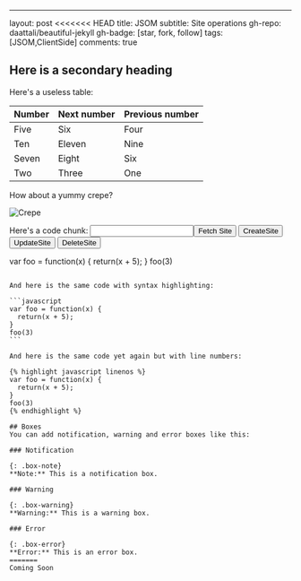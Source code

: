 ---
layout: post
<<<<<<< HEAD
title: JSOM
subtitle: Site operations
gh-repo: daattali/beautiful-jekyll
gh-badge: [star, fork, follow]
tags: [JSOM,ClientSide]
comments: true




## Here is a secondary heading

Here's a useless table:

| Number | Next number | Previous number |
| :------ |:--- | :--- |
| Five | Six | Four |
| Ten | Eleven | Nine |
| Seven | Eight | Six |
| Two | Three | One |


How about a yummy crepe?

![Crepe](http://s3-media3.fl.yelpcdn.com/bphoto/cQ1Yoa75m2yUFFbY2xwuqw/348s.jpg)

Here's a code chunk:
<input title="siteName" id="siteName" type="text"/><input id="fetchSite" onclick="GetSiteInfo()" type="button" value="Fetch Site"/>
<input id="createSite" onclick="CreateSite()" type="button" value="CreateSite"/>
<input id="UpdateSite" onclick="Update()" type="button" value="UpdateSite"/>
<input id="DeleteSite" onclick="Delete()" type="button" value="DeleteSite"/> ​ 
<div id="displaydata">
</div>
<script src="https://ajax.googleapis.com/ajax/libs/jquery/3.3.1/jquery.min.js"></script><script type="text/javascript">
    var ctx;
var website;
var website1;
var displayData;
var webCollection ;
var webCollection1 ;
//Delete

function Delete()
 {
     ctx = new SP.ClientContext.get_current();

    website1=ctx.get_web() ;
 
 

  webCollection1 = website1.getSubwebsForCurrentUser(null);


ctx.load(webCollection1);

 
 ctx.executeQueryAsync(SuccessDelete,FailureDelete)

     
 }
 function SuccessDelete()
 {

  

var webEnumerator = webCollection1 .getEnumerator();
   while (webEnumerator.moveNext())
 {
var current= webEnumerator.get_current()
          
           displayData = current.get_title() ;
    if (displayData ==$("input[title^='siteName']").val())
 {
     
   current.deleteObject();
alert("deleted");
   }

}

 ctx.executeQueryAsync(SuccessDeleteConfirm,FailureDeleteConfirm)
    }
    
    function SuccessDeleteConfirm()
    {
    alert("deleted");
    }
     function FailureDeleteConfirm()
     {
     
     alert("deleted failed");
     }
    function FailureDelete(sender, args)
 {
     alert("Error" + args.get_message());

   }

//Update
function Update()
 {
     ctx = new SP.ClientContext.get_current();

    website1=ctx.get_web() ;
 
 

  webCollection1 = website1.getSubwebsForCurrentUser(null);


ctx.load(webCollection1);

 
 ctx.executeQueryAsync(SuccessUpdate,FailureUpdate)

     
 }
 function SuccessUpdate()
 {
     alert("updated");
  
 var count=webCollection1.get_count();
var webEnumerator = webCollection1 .getEnumerator();
   while (webEnumerator.moveNext())
 {
var current= webEnumerator.get_current()
          
           displayData = current.get_title() ;
    if (displayData ==$("input[title^='siteName']").val())
 {
     current.set_title("Update");
   current.update();

   }

}

 ctx.executeQueryAsync(Success,Failure)
    }
    
    function Success()
    {
    alert("updated");
    }
     function Failure()
     {
     
     alert("fail");
     }
    function FailureUpdate(sender, args)
 {
     alert("Error" + args.get_message());

   }


  function GetSiteInfo()
{
      ctx = new SP.ClientContext.get_current();

    website=ctx.get_web();
    //ctx.loadQuery(website);
    //ctx.load(website, 'Title', 'Created');
    webCollection = website.getSubwebsForCurrentUser(null);
    ctx.load(webCollection);
    
    
    ctx.executeQueryAsync(SuccessSite,FailureSite)
    
    }
    function SuccessSite()
    
{$('#displaydata').empty();
    var webEnumerator = webCollection .getEnumerator();
    while (webEnumerator.moveNext()){
var current= webEnumerator.get_current()
    
    displayData = current.get_title() ;
$('#displaydata').append(displayData + "<br />"+"</n>");
}
alert("DisplayData" + displayData);

}
function FailureSite(sender, args) {
  alert("Error" + args.get_message());
}

function CreateSite() {
  alert("sitename" + $("input[title^='siteName']").val());
  ctx = new SP.ClientContext.get_current();

  website = ctx.get_web();


  ctx.load(website);
  var title = $("input[title^='siteName']").val();
  var siteCreation = new SP.WebCreationInformation();
  siteCreation.set_title(title);
  siteCreation.set_description('new subsite for test');
  siteCreation.set_useSamePermissionsAsParentSite(true);
  siteCreation.set_language(1033);
  siteCreation.set_url(title);
  website.get_webs().add(siteCreation);
  website.update()
  ctx.executeQueryAsync(SuccessSiteCreation, FailureSiteCreation)

}

function SuccessSiteCreation() {

  alert("site is created");
}

function FailureSiteCreation() {
  alert("site is failed");

}
</script>


var foo = function(x) {
  return(x + 5);
}
foo(3)
~~~

And here is the same code with syntax highlighting:

```javascript
var foo = function(x) {
  return(x + 5);
}
foo(3)
```

And here is the same code yet again but with line numbers:

{% highlight javascript linenos %}
var foo = function(x) {
  return(x + 5);
}
foo(3)
{% endhighlight %}

## Boxes
You can add notification, warning and error boxes like this:

### Notification

{: .box-note}
**Note:** This is a notification box.

### Warning

{: .box-warning}
**Warning:** This is a warning box.

### Error

{: .box-error}
**Error:** This is an error box.
=======
Coming Soon
